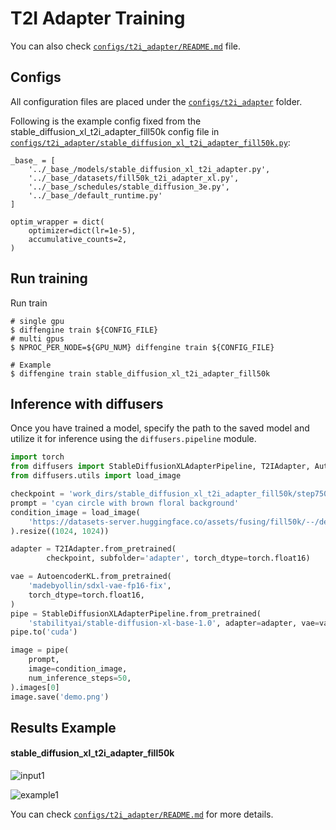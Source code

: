 # T2I Adapter Training

You can also check [`configs/t2i_adapter/README.md`](https://github.com/okotaku/diffengine/tree/main/diffengine/configs/t2i_adapter/README.md) file.

## Configs

All configuration files are placed under the [`configs/t2i_adapter`](https://github.com/okotaku/diffengine/tree/main/diffengine/configs/t2i_adapter/) folder.

Following is the example config fixed from the stable_diffusion_xl_t2i_adapter_fill50k config file in [`configs/t2i_adapter/stable_diffusion_xl_t2i_adapter_fill50k.py`](https://github.com/okotaku/diffengine/tree/main/diffengine/configs/t2i_adapter/stable_diffusion_xl_t2i_adapter_fill50k.py):

```
_base_ = [
    '../_base_/models/stable_diffusion_xl_t2i_adapter.py',
    '../_base_/datasets/fill50k_t2i_adapter_xl.py',
    '../_base_/schedules/stable_diffusion_3e.py',
    '../_base_/default_runtime.py'
]

optim_wrapper = dict(
    optimizer=dict(lr=1e-5),
    accumulative_counts=2,
)
```

## Run training

Run train

```
# single gpu
$ diffengine train ${CONFIG_FILE}
# multi gpus
$ NPROC_PER_NODE=${GPU_NUM} diffengine train ${CONFIG_FILE}

# Example
$ diffengine train stable_diffusion_xl_t2i_adapter_fill50k
```

## Inference with diffusers

Once you have trained a model, specify the path to the saved model and utilize it for inference using the `diffusers.pipeline` module.

```py
import torch
from diffusers import StableDiffusionXLAdapterPipeline, T2IAdapter, AutoencoderKL
from diffusers.utils import load_image

checkpoint = 'work_dirs/stable_diffusion_xl_t2i_adapter_fill50k/step75000'
prompt = 'cyan circle with brown floral background'
condition_image = load_image(
    'https://datasets-server.huggingface.co/assets/fusing/fill50k/--/default/train/74/conditioning_image/image.jpg'
).resize((1024, 1024))

adapter = T2IAdapter.from_pretrained(
        checkpoint, subfolder='adapter', torch_dtype=torch.float16)

vae = AutoencoderKL.from_pretrained(
    'madebyollin/sdxl-vae-fp16-fix',
    torch_dtype=torch.float16,
)
pipe = StableDiffusionXLAdapterPipeline.from_pretrained(
    'stabilityai/stable-diffusion-xl-base-1.0', adapter=adapter, vae=vae, torch_dtype=torch.float16)
pipe.to('cuda')

image = pipe(
    prompt,
    image=condition_image,
    num_inference_steps=50,
).images[0]
image.save('demo.png')
```

## Results Example

#### stable_diffusion_xl_t2i_adapter_fill50k

![input1](https://datasets-server.huggingface.co/assets/fusing/fill50k/--/default/train/74/conditioning_image/image.jpg)

![example1](https://github.com/okotaku/diffengine/assets/24734142/7ea65b62-a8c4-4888-8e11-9cdb69855d3c)

You can check [`configs/t2i_adapter/README.md`](https://github.com/okotaku/diffengine/tree/main/diffengine/configs/t2i_adapter/README.md#results-example) for more details.
